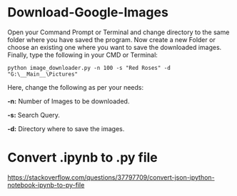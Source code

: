 # Download-Google-Images

Open your Command Prompt or Terminal and change directory to the same folder where you have saved the program.
Now create a new Folder or choose an existing one where you want to save the downloaded images.
Finally, type the following in your CMD or Terminal:

    python image_downloader.py -n 100 -s "Red Roses" -d "G:\__Main__\Pictures"
    
Here, change the following as per your needs:

**-n:**
    Number of Images to be downloaded.
   
**-s:**
    Search Query.

**-d:**
    Directory where to save the images.



# Convert .ipynb to .py file

https://stackoverflow.com/questions/37797709/convert-json-ipython-notebook-ipynb-to-py-file
